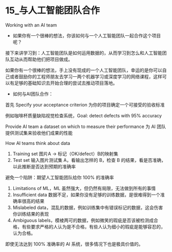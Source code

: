 # 15_与人工智能团队合作

Working with an AI team

- 如果你有一个很棒的想法，你该如何与一个人工智能团队一起合作这个项目呢？

接下来讲学习到：人工智能团队是如何运用数据的，从而学习到怎么和人工智能团队互动从而帮助他们把项目做成。

如果你有一个很棒的想法，手上没有现成的一个人工智能团队，幸运的是你可以自己或者鼓励你的工程师朋友去学习一两个机器学习或深度学习的网络课程，这样可以有足够的基础知识去开始合理的尝试去推动项目落地。

- 如何与AI团队合作：

首先 Specify your acceptance criterion 为你的项目确定一个可接受的验收标准

例如咖啡杯质量缺陷视觉检查系统，Goal: detect defects with 95% accuracy

Provide AI team a dataset on which to measure their performance 为 AI 团队提供测试集来验收他们成果的性能

How AI teams think about data
1. Training set 图片A -> 标记（OK/defect）B的映射集
2. Test set 输入图片测试集 A，看输出怎样的 B，检查 B 的结果，看是否准确，以此推断是否达到预期的准确率


避免一个陷阱：期望人工智能团队给你 100% 的准确率
1. Limitations of ML，ML 虽然强大，但仍然有局限，无法做到所有的事情
2. Insufficient data 数据不足，如果你没有足够的训练数据，是很难得到一个准确率很高的结果
3. Mislabeled data，混乱的数据，例如训练集中有错误标记的数据，这会伤害你训练结果的表现
4. Ambiguous labels，模棱两可的数据，例如微笑的瑕疵是否该被检测成合格，有些要求严格的人认为是不合格，有些人认为细小的瑕疵是能够容忍的，认为合格。

即使无法达到 100% 准确率的 AI 系统，很多情况下也是极具价值的。